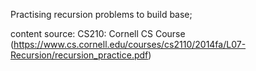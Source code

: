 Practising recursion problems to build base;

content source: CS210: Cornell CS Course
(https://www.cs.cornell.edu/courses/cs2110/2014fa/L07-Recursion/recursion_practice.pdf)
